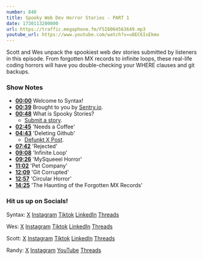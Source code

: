 ```yaml
---
number: 840
title: Spooky Web Dev Horror Stories - PART 1
date: 1730113200000
url: https://traffic.megaphone.fm/FSI6064563649.mp3
youtube_url: https://www.youtube.com/watch?v=u8EC6IsEkmo
---
```


Scott and Wes unpack the spookiest web dev stories submitted by listeners in this episode. From forgotten MX records to infinite loops, these real-life coding horrors will have you double-checking your WHERE clauses and git backups.

### Show Notes

* **[00:00](#t=00:00)** Welcome to Syntax!
* **[00:39](#t=00:39)** Brought to you by [Sentry.io](https://sentry.io/syntax).
* **[00:48](#t=00:48)** What is Spooky Stories?
  * [Submit a story](https://syntax.fm/spooky).
* **[02:45](#t=02:45)** 'Needs a Coffee'
* **[04:43](#t=04:43)** 'Deleting Github'
  * [Defunkt X Post](https://twitter.com/defunkt/status/1719421402867204537).
* **[07:42](#t=07:42)** 'Rejected'
* **[09:08](#t=09:08)** 'Infinite Loop'
* **[09:26](#t=09:26)** 'MySqueeel Horror'
* **[11:02](#t=11:02)** 'Pet Company'
* **[12:09](#t=12:09)** 'Git Corrupted'
* **[12:57](#t=12:57)** 'Circular Horror'
* **[14:25](#t=14:25)** 'The Haunting of the Forgotten MX Records'

### Hit us up on Socials!

Syntax: [X](https://twitter.com/syntaxfm) [Instagram](https://www.instagram.com/syntax_fm/) [Tiktok](https://www.tiktok.com/@syntaxfm) [LinkedIn](https://www.linkedin.com/company/96077407/admin/feed/posts/) [Threads](https://www.threads.net/@syntax_fm)

Wes: [X](https://twitter.com/wesbos) [Instagram](https://www.instagram.com/wesbos/) [Tiktok](https://www.tiktok.com/@wesbos) [LinkedIn](https://www.linkedin.com/in/wesbos/) [Threads](https://www.threads.net/@wesbos)

Scott: [X](https://twitter.com/stolinski) [Instagram](https://www.instagram.com/stolinski/) [Tiktok](https://www.tiktok.com/@stolinski) [LinkedIn](https://www.linkedin.com/in/stolinski/) [Threads](https://www.threads.net/@stolinski)

Randy: [X](https://twitter.com/randyrektor) [Instagram](https://www.instagram.com/randyrektor/) [YouTube](https://www.youtube.com/@randyrektor) [Threads](https://www.threads.net/@randyrektor)

